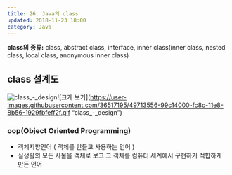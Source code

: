 ```yaml
---
title: 26. Java의 class
updated: 2018-11-23 18:00
category: Java
---
```


**class의 종류:** class, abstract class, interface, inner class(inner class, nested class, local class, anonymous inner class)

## class 설계도
![class_-_design](https://user-images.githubusercontent.com/36517195/49713556-99c14000-fc8c-11e8-8b56-1929fbfeff2f.gif)![크게 보기](https://user-images.githubusercontent.com/36517195/49713556-99c14000-fc8c-11e8-8b56-1929fbfeff2f.gif “class_-_design”)

### oop(Object Oriented Programming)
- 객체지향언어 ( 객체를 만들고 사용하는 언어 )
- 실생활의 모든 사물을 객체로 보고 그 객체를 컴퓨터 세계에서 구현하기 적합하게 만든 언어

